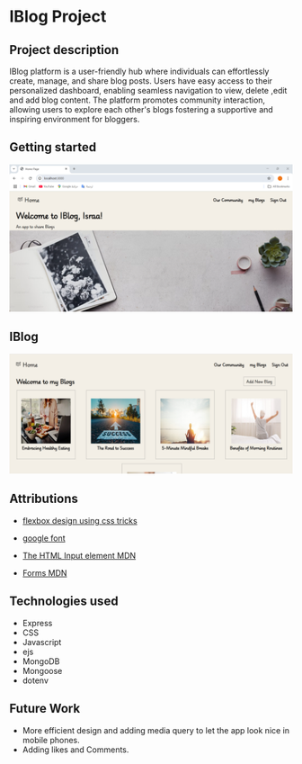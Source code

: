 # IBlog Project 

## Project description 

IBlog platform is a user-friendly hub where individuals can effortlessly create, manage, and share blog posts. Users have easy access to their personalized dashboard, enabling seamless navigation to view, delete ,edit and add blog content. The platform promotes community interaction, allowing users to explore each other's blogs fostering a supportive and inspiring environment for bloggers.

## Getting started

![alt text](</assets/IBlog-image.png>) 

## IBlog 

![alt text](</assets/Blogs.png>) 

## Attributions

- [flexbox design using css tricks](https://css-tricks.com/snippets/css/a-guide-to-flexbox/)

- [google font](https://fonts.google.com/specimen/Playwrite+GB+S)

- [The HTML Input element MDN](https://developer.mozilla.org/en-US/docs/Web/HTML/Element/input)

- [Forms MDN](https://developer.mozilla.org/en-US/docs/Web/HTML/Element/form)

## Technologies used

- Express
- CSS
- Javascript
- ejs
- MongoDB
- Mongoose
- dotenv

## Future Work

- More efficient design and adding media query to let the app look nice in mobile phones.
- Adding likes and Comments.